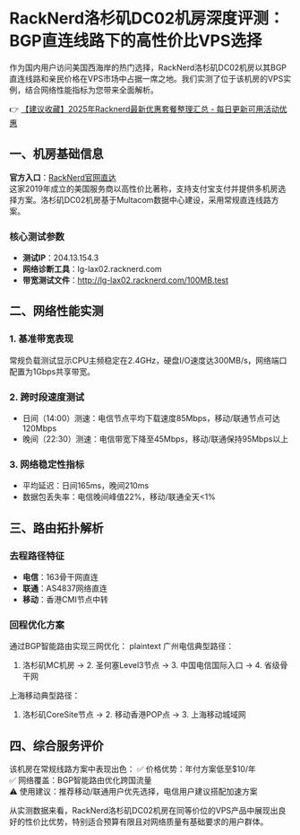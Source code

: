 # RackNerd洛杉矶DC02机房深度评测：BGP直连线路下的高性价比VPS选择

作为国内用户访问美国西海岸的热门选择，RackNerd洛杉矶DC02机房以其BGP直连线路和亲民价格在VPS市场中占据一席之地。我们实测了位于该机房的VPS实例，结合网络性能指标为您带来全面解析。

👉 [【建议收藏】2025年Racknerd最新优惠套餐整理汇总 - 每日更新可用活动优惠](https://bit.ly/Rack_Nerd)

## 一、机房基础信息
**官方入口**：[RackNerd官网直达](https://bit.ly/Rack_Nerd)  
这家2019年成立的美国服务商以高性价比著称，支持支付宝支付并提供多机房选择方案。洛杉矶DC02机房基于Multacom数据中心建设，采用常规直连线路方案。

### 核心测试参数
- **测试IP**：204.13.154.3
- **网络诊断工具**：lg-lax02.racknerd.com
- **带宽测试文件**：http://lg-lax02.racknerd.com/100MB.test

## 二、网络性能实测
### 1. 基准带宽表现
常规负载测试显示CPU主频稳定在2.4GHz，硬盘I/O速度达300MB/s，网络端口配置为1Gbps共享带宽。

### 2. 跨时段速度测试
- 日间（14:00）测速：电信节点平均下载速度85Mbps，移动/联通节点可达120Mbps
- 晚间（22:30）测速：电信带宽下降至45Mbps，移动/联通保持95Mbps以上

### 3. 网络稳定性指标
- 平均延迟：日间165ms，晚间210ms
- 数据包丢失率：电信晚间峰值22%，移动/联通全天<1%

## 三、路由拓扑解析
### 去程路径特征
- **电信**：163骨干网直连
- **联通**：AS4837网络直连
- **移动**：香港CMI节点中转

### 回程优化方案
通过BGP智能路由实现三网优化：
plaintext
广州电信典型路径：
1. 洛杉矶MC机房 → 2. 圣何塞Level3节点 → 3. 中国电信国际入口 → 4. 省级骨干网

上海移动典型路径：
1. 洛杉矶CoreSite节点 → 2. 移动香港POP点 → 3. 上海移动城域网

## 四、综合服务评价
该机房在常规线路方案中表现出色：
✅ 价格优势：年付方案低至$10/年  
✅ 网络覆盖：BGP智能路由优化跨国流量  
⚠️ 使用建议：推荐移动/联通用户优先选择，电信用户建议搭配加速方案

从实测数据来看，RackNerd洛杉矶DC02机房在同等价位的VPS产品中展现出良好的性价比优势，特别适合预算有限且对网络质量有基础要求的用户群体。
